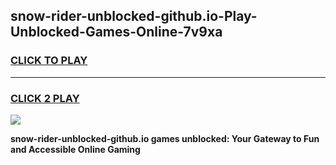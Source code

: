 
## snow-rider-unblocked-github.io-Play-Unblocked-Games-Online-7v9xa
<h3>
<a href="https://premium76.site?title=snow-rider-unblocked-github.io&ref=25A">CLICK TO PLAY</a></h3>
<hr>

<h3>
<a href="https://premium76.site?title=snow-rider-unblocked-github.io&ref=25A">CLICK 2 PLAY</a>
  
</h3>

<a href="https://premium76.site?title=snow-rider-unblocked-github.io&ref=25A"><img src="https://clearcache.store/games.png"></a>


**snow-rider-unblocked-github.io games unblocked: Your Gateway to Fun and Accessible Online Gaming**
